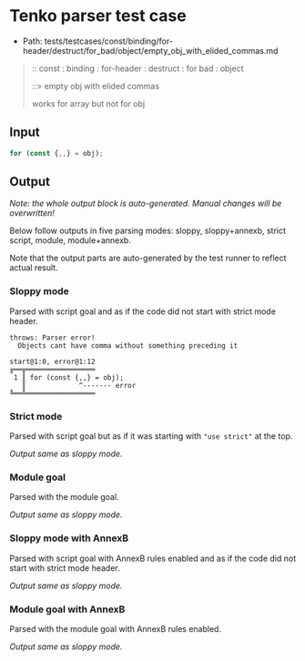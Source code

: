 # Tenko parser test case

- Path: tests/testcases/const/binding/for-header/destruct/for_bad/object/empty_obj_with_elided_commas.md

> :: const : binding : for-header : destruct : for bad : object
>
> ::> empty obj with elided commas
>
> works for array but not for obj

## Input

`````js
for (const {,,} = obj);
`````

## Output

_Note: the whole output block is auto-generated. Manual changes will be overwritten!_

Below follow outputs in five parsing modes: sloppy, sloppy+annexb, strict script, module, module+annexb.

Note that the output parts are auto-generated by the test runner to reflect actual result.

### Sloppy mode

Parsed with script goal and as if the code did not start with strict mode header.

`````
throws: Parser error!
  Objects cant have comma without something preceding it

start@1:0, error@1:12
╔══╦═════════════════
 1 ║ for (const {,,} = obj);
   ║             ^------- error
╚══╩═════════════════

`````

### Strict mode

Parsed with script goal but as if it was starting with `"use strict"` at the top.

_Output same as sloppy mode._

### Module goal

Parsed with the module goal.

_Output same as sloppy mode._

### Sloppy mode with AnnexB

Parsed with script goal with AnnexB rules enabled and as if the code did not start with strict mode header.

_Output same as sloppy mode._

### Module goal with AnnexB

Parsed with the module goal with AnnexB rules enabled.

_Output same as sloppy mode._
